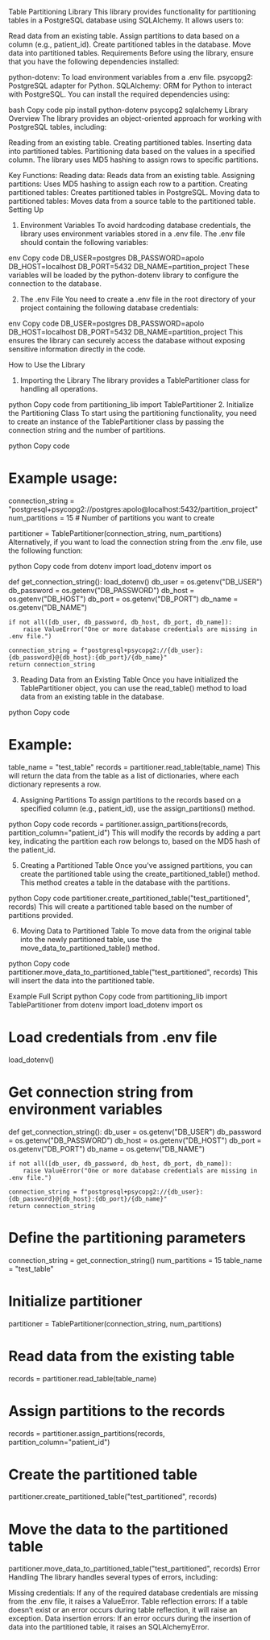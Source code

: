 Table Partitioning Library
This library provides functionality for partitioning tables in a PostgreSQL database using SQLAlchemy. It allows users to:

Read data from an existing table.
Assign partitions to data based on a column (e.g., patient_id).
Create partitioned tables in the database.
Move data into partitioned tables.
Requirements
Before using the library, ensure that you have the following dependencies installed:

python-dotenv: To load environment variables from a .env file.
psycopg2: PostgreSQL adapter for Python.
SQLAlchemy: ORM for Python to interact with PostgreSQL.
You can install the required dependencies using:

bash
Copy code
pip install python-dotenv psycopg2 sqlalchemy
Library Overview
The library provides an object-oriented approach for working with PostgreSQL tables, including:

Reading from an existing table.
Creating partitioned tables.
Inserting data into partitioned tables.
Partitioning data based on the values in a specified column.
The library uses MD5 hashing to assign rows to specific partitions.

Key Functions:
Reading data: Reads data from an existing table.
Assigning partitions: Uses MD5 hashing to assign each row to a partition.
Creating partitioned tables: Creates partitioned tables in PostgreSQL.
Moving data to partitioned tables: Moves data from a source table to the partitioned table.
Setting Up
1. Environment Variables
To avoid hardcoding database credentials, the library uses environment variables stored in a .env file. The .env file should contain the following variables:

env
Copy code
DB_USER=postgres
DB_PASSWORD=apolo
DB_HOST=localhost
DB_PORT=5432
DB_NAME=partition_project
These variables will be loaded by the python-dotenv library to configure the connection to the database.

2. The .env File
You need to create a .env file in the root directory of your project containing the following database credentials:

env
Copy code
DB_USER=postgres
DB_PASSWORD=apolo
DB_HOST=localhost
DB_PORT=5432
DB_NAME=partition_project
This ensures the library can securely access the database without exposing sensitive information directly in the code.

How to Use the Library
1. Importing the Library
The library provides a TablePartitioner class for handling all operations.

python
Copy code
from partitioning_lib import TablePartitioner
2. Initialize the Partitioning Class
To start using the partitioning functionality, you need to create an instance of the TablePartitioner class by passing the connection string and the number of partitions.

python
Copy code
# Example usage:
connection_string = "postgresql+psycopg2://postgres:apolo@localhost:5432/partition_project"
num_partitions = 15  # Number of partitions you want to create

partitioner = TablePartitioner(connection_string, num_partitions)
Alternatively, if you want to load the connection string from the .env file, use the following function:

python
Copy code
from dotenv import load_dotenv
import os

def get_connection_string():
    load_dotenv()
    db_user = os.getenv("DB_USER")
    db_password = os.getenv("DB_PASSWORD")
    db_host = os.getenv("DB_HOST")
    db_port = os.getenv("DB_PORT")
    db_name = os.getenv("DB_NAME")
    
    if not all([db_user, db_password, db_host, db_port, db_name]):
        raise ValueError("One or more database credentials are missing in .env file.")
    
    connection_string = f"postgresql+psycopg2://{db_user}:{db_password}@{db_host}:{db_port}/{db_name}"
    return connection_string
3. Reading Data from an Existing Table
Once you have initialized the TablePartitioner object, you can use the read_table() method to load data from an existing table in the database.

python
Copy code
# Example:
table_name = "test_table"
records = partitioner.read_table(table_name)
This will return the data from the table as a list of dictionaries, where each dictionary represents a row.

4. Assigning Partitions
To assign partitions to the records based on a specified column (e.g., patient_id), use the assign_partitions() method.

python
Copy code
records = partitioner.assign_partitions(records, partition_column="patient_id")
This will modify the records by adding a part key, indicating the partition each row belongs to, based on the MD5 hash of the patient_id.

5. Creating a Partitioned Table
Once you've assigned partitions, you can create the partitioned table using the create_partitioned_table() method. This method creates a table in the database with the partitions.

python
Copy code
partitioner.create_partitioned_table("test_partitioned", records)
This will create a partitioned table based on the number of partitions provided.

6. Moving Data to Partitioned Table
To move data from the original table into the newly partitioned table, use the move_data_to_partitioned_table() method.

python
Copy code
partitioner.move_data_to_partitioned_table("test_partitioned", records)
This will insert the data into the partitioned table.

Example Full Script
python
Copy code
from partitioning_lib import TablePartitioner
from dotenv import load_dotenv
import os

# Load credentials from .env file
load_dotenv()

# Get connection string from environment variables
def get_connection_string():
    db_user = os.getenv("DB_USER")
    db_password = os.getenv("DB_PASSWORD")
    db_host = os.getenv("DB_HOST")
    db_port = os.getenv("DB_PORT")
    db_name = os.getenv("DB_NAME")
    
    if not all([db_user, db_password, db_host, db_port, db_name]):
        raise ValueError("One or more database credentials are missing in .env file.")
    
    connection_string = f"postgresql+psycopg2://{db_user}:{db_password}@{db_host}:{db_port}/{db_name}"
    return connection_string

# Define the partitioning parameters
connection_string = get_connection_string()
num_partitions = 15
table_name = "test_table"

# Initialize partitioner
partitioner = TablePartitioner(connection_string, num_partitions)

# Read data from the existing table
records = partitioner.read_table(table_name)

# Assign partitions to the records
records = partitioner.assign_partitions(records, partition_column="patient_id")

# Create the partitioned table
partitioner.create_partitioned_table("test_partitioned", records)

# Move the data to the partitioned table
partitioner.move_data_to_partitioned_table("test_partitioned", records)
Error Handling
The library handles several types of errors, including:

Missing credentials: If any of the required database credentials are missing from the .env file, it raises a ValueError.
Table reflection errors: If a table doesn’t exist or an error occurs during table reflection, it will raise an exception.
Data insertion errors: If an error occurs during the insertion of data into the partitioned table, it raises an SQLAlchemyError.
